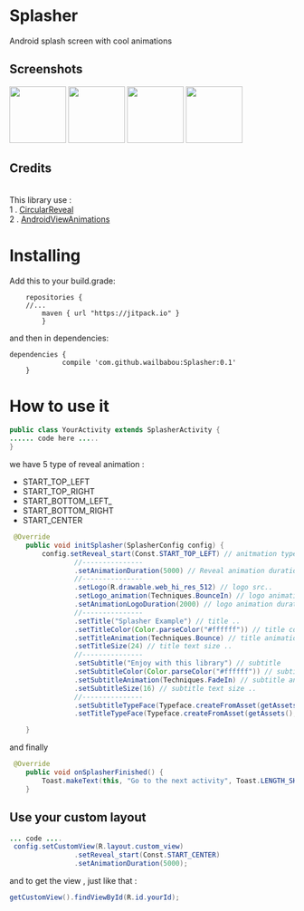 # Splasher
Android splash screen with cool animations

## Screenshots

<p float="left">
  <img src="https://s26.postimg.org/4couky10p/one.gif" width="100" />
  <img src="https://s26.postimg.org/781xrt50p/two.gif" width="100" /> 
  <img src="https://s26.postimg.org/q1sc2jsmh/for.gif" width="100" />
  <img src="https://s26.postimg.org/h81flg5nt/three.gif" width="100" />
</p>

## Credits

<br>
This library use :  <br>
1 . <a href="https://github.com/ozodrukh/CircularReveal">CircularReveal</a> <br>
2 . <a href="https://github.com/daimajia/AndroidViewAnimations">AndroidViewAnimations</a> <br>

# Installing
Add this to your build.grade:

```
	repositories {
	//...
        maven { url "https://jitpack.io" }
        }
```
and then in dependencies:

```
dependencies {
	         compile 'com.github.wailbabou:Splasher:0.1'
	}
```

# How to use it
```java
public class YourActivity extends SplasherActivity {
...... code here .....
}
```
we have 5 type of reveal animation : 
* START_TOP_LEFT
* START_TOP_RIGHT
* START_BOTTOM_LEFT_
* START_BOTTOM_RIGHT
* START_CENTER
```java
 @Override
    public void initSplasher(SplasherConfig config) {
        config.setReveal_start(Const.START_TOP_LEFT) // anitmation type ..
                //---------------
                .setAnimationDuration(5000) // Reveal animation duration ..
                //---------------
                .setLogo(R.drawable.web_hi_res_512) // logo src..
                .setLogo_animation(Techniques.BounceIn) // logo animation ..
                .setAnimationLogoDuration(2000) // logo animation duration ..
                //---------------
                .setTitle("Splasher Example") // title ..
                .setTitleColor(Color.parseColor("#ffffff")) // title color ..
                .setTitleAnimation(Techniques.Bounce) // title animation ( from Android View Animations ) ..
                .setTitleSize(24) // title text size ..
                //---------------
                .setSubtitle("Enjoy with this library") // subtitle
                .setSubtitleColor(Color.parseColor("#ffffff")) // subtitle color
                .setSubtitleAnimation(Techniques.FadeIn) // subtitle animation (from Android View Animations) ..
                .setSubtitleSize(16) // subtitle text size ..
                //---------------
                .setSubtitleTypeFace(Typeface.createFromAsset(getAssets(),"diana.otf")) // subtitle font type ..
                .setTitleTypeFace(Typeface.createFromAsset(getAssets(),"stc.otf")); // title font type ..

    }
```
and finally 

```java
 @Override
    public void onSplasherFinished() {
        Toast.makeText(this, "Go to the next activity", Toast.LENGTH_SHORT).show();
    }
```
## Use your custom layout 

```java
... code ....
 config.setCustomView(R.layout.custom_view)
                .setReveal_start(Const.START_CENTER)
                .setAnimationDuration(5000);
```
and to get the view , just like that :

```java
getCustomView().findViewById(R.id.yourId);
```
